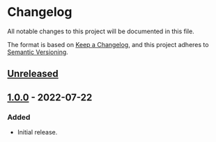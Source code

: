 # Changelog
All notable changes to this project will be documented in this file.

The format is based on [Keep a Changelog](https://keepachangelog.com/en/1.0.0/),
and this project adheres to [Semantic Versioning](https://semver.org/spec/v2.0.0.html).

## [Unreleased]

## [1.0.0] - 2022-07-22
### Added
- Initial release.

[Unreleased]: https://github.com/supernovus/lum.plugins-fakeserver.php/compare/v1.0.0...HEAD
[1.0.0]: https://github.com/supernovus/lum.plugins-fakeserver.php/releases/tag/v1.0.0

